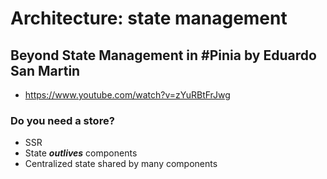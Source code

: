 # Architecture: state management

## Beyond State Management in #Pinia by Eduardo San Martin

- https://www.youtube.com/watch?v=zYuRBtFrJwg

### Do you need a store?

- SSR
- State ___outlives___ components
- Centralized state shared by many components